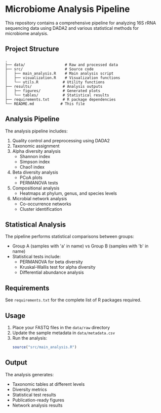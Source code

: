 # Microbiome Analysis Pipeline

This repository contains a comprehensive pipeline for analyzing 16S rRNA sequencing data using DADA2 and various statistical methods for microbiome analysis.

## Project Structure

```
.
├── data/                  # Raw and processed data
├── src/                   # Source code
│   ├── main_analysis.R    # Main analysis script
│   ├── visualization.R    # Visualization functions
│   └── utils.R           # Utility functions
├── results/              # Analysis outputs
│   ├── figures/          # Generated plots
│   └── tables/           # Statistical results
├── requirements.txt      # R package dependencies
└── README.md            # This file
```

## Analysis Pipeline

The analysis pipeline includes:

1. Quality control and preprocessing using DADA2
2. Taxonomic assignment
3. Alpha diversity analysis
   - Shannon index
   - Simpson index
   - Chao1 index
4. Beta diversity analysis
   - PCoA plots
   - PERMANOVA tests
5. Compositional analysis
   - Heatmaps at phylum, genus, and species levels
6. Microbial network analysis
   - Co-occurrence networks
   - Cluster identification

## Statistical Analysis

The pipeline performs statistical comparisons between groups:
- Group A (samples with 'a' in name) vs Group B (samples with 'b' in name)
- Statistical tests include:
  - PERMANOVA for beta diversity
  - Kruskal-Wallis test for alpha diversity
  - Differential abundance analysis

## Requirements

See `requirements.txt` for the complete list of R packages required.

## Usage

1. Place your FASTQ files in the `data/raw` directory
2. Update the sample metadata in `data/metadata.csv`
3. Run the analysis:
   ```R
   source("src/main_analysis.R")
   ```

## Output

The analysis generates:
- Taxonomic tables at different levels
- Diversity metrics
- Statistical test results
- Publication-ready figures
- Network analysis results 